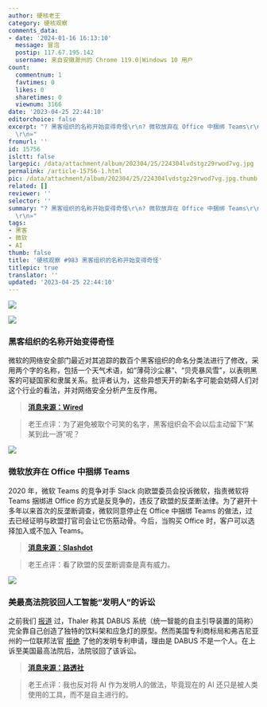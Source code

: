 ```yaml
---
author: 硬核老王
category: 硬核观察
comments_data:
- date: '2024-01-16 16:13:10'
  message: 冒泡
  postip: 117.67.195.142
  username: 来自安徽滁州的 Chrome 119.0|Windows 10 用户
count:
  commentnum: 1
  favtimes: 0
  likes: 0
  sharetimes: 0
  viewnum: 3166
date: '2023-04-25 22:44:10'
editorchoice: false
excerpt: "? 黑客组织的名称开始变得奇怪\r\n? 微软放弃在 Office 中捆绑 Teams\r\n? 美最高法院驳回人工智能“发明人”的诉讼\r\n»
  \r\n»"
fromurl: ''
id: 15756
islctt: false
largepic: /data/attachment/album/202304/25/224304lvdstgz29rwod7vg.jpg
permalink: /article-15756-1.html
pic: /data/attachment/album/202304/25/224304lvdstgz29rwod7vg.jpg.thumb.jpg
related: []
reviewer: ''
selector: ''
summary: "? 黑客组织的名称开始变得奇怪\r\n? 微软放弃在 Office 中捆绑 Teams\r\n? 美最高法院驳回人工智能“发明人”的诉讼\r\n»
  \r\n»"
tags:
- 黑客
- 微软
- AI
thumb: false
title: '硬核观察 #983 黑客组织的名称开始变得奇怪'
titlepic: true
translator: ''
updated: '2023-04-25 22:44:10'
---
```


![](/data/attachment/album/202304/25/224304lvdstgz29rwod7vg.jpg)


![](/data/attachment/album/202304/25/224316genzemx6eyezegrg.jpg)


### 黑客组织的名称开始变得奇怪


微软的网络安全部门最近对其追踪的数百个黑客组织的命名分类法进行了修改，采用两个字的名称，包括一个天气术语，如“薄荷沙尘暴”、“贝壳暴风雪”，以表明黑客的可疑国家和隶属关系。批评者认为，这些异想天开的新名字可能会妨碍人们对这个行业的看法，并对网络安全分析产生反作用。



> 
> **[消息来源：Wired](https://www.wired.com/story/hacker-naming-schemes-spandex-tempest/)**
> 
> 
> 



> 
> 老王点评：为了避免被取个可笑的名字，黑客组织会不会以后主动留下“某某到此一游”呢？
> 
> 
> 


![](/data/attachment/album/202304/25/224330jubb66ozu636gek4.jpg)


### 微软放弃在 Office 中捆绑 Teams


2020 年，微软 Teams 的竞争对手 Slack 向欧盟委员会投诉微软，指责微软将 Teams 捆绑进 Office 的方式是反竞争的，违反了欧盟的反垄断法律。为了避开十多年以来首次的反垄断调查，微软同意停止在 Office 中捆绑 Teams 的做法，过去已经证明与欧盟打官司会让它伤筋动骨。今后，当购买 Office 时，客户可以选择加入或不加入 Teams。



> 
> **[消息来源：Slashdot](https://tech.slashdot.org/story/23/04/24/1921252/microsoft-agrees-to-stop-bundling-teams-with-office)**
> 
> 
> 



> 
> 老王点评：看了欧盟的反垄断调查是真有威力。
> 
> 
> 


![](/data/attachment/album/202304/25/224347zf2fv2kva4cm45vu.jpg)


### 美最高法院驳回人工智能“发明人”的诉讼


之前我们 [报道](/article-15593-1.html) 过，Thaler 称其 DABUS 系统（统一智能的自主引导装置的简称）完全靠自己创造了独特的饮料架和应急灯的原型。然而美国专利商标局和弗吉尼亚州的一位联邦法官 [拒绝](/article-14917-1.html) 了他的发明专利申请，理由是 DABUS 不是一个人。在上诉至美国最高法院后，法院驳回了该诉讼。



> 
> **[消息来源：路透社](https://www.reuters.com/legal/us-supreme-court-rejects-computer-scientists-lawsuit-over-ai-generated-2023-04-24/)**
> 
> 
> 



> 
> 老王点评：我也反对将 AI 作为发明人的做法，毕竟现在的 AI 还只是被人类使用的工具，而不是自主进行的。
> 
> 
>